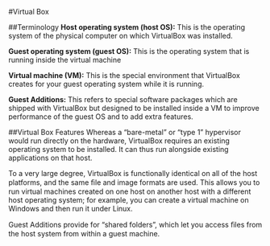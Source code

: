 #Virtual Box

##Terminology
**Host operating system (host OS):** This is the operating system of the physical computer on which VirtualBox was installed.

**Guest operating system (guest OS):** This is the operating system that is running inside the virtual machine

**Virtual machine (VM):** This is the special environment that VirtualBox creates for your guest operating system while it is running.

**Guest Additions:** This refers to special software packages which are shipped with VirtualBox but designed to be installed inside a VM to improve performance of the guest OS and to add extra features.

##Virtual Box Features
Whereas a “bare-metal” or “type 1” hypervisor would run directly on the hardware, VirtualBox requires an existing operating system to be installed. It can thus run alongside existing applications on that host.

To a very large degree, VirtualBox is functionally identical on all of the host platforms, and the same ﬁle and image formats are used. This allows you to run virtual machines created on one host on another host with a different host operating system; for example, you can create a virtual machine on Windows and then run it under Linux.

Guest Additions provide for “shared folders”, which let you access ﬁles from the host system from within a guest machine.

